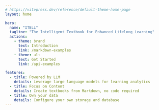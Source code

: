 ```yaml
---
# https://vitepress.dev/reference/default-theme-home-page
layout: home

hero:
  name: "ITELL"
  tagline: "The Intelligent Textbook for Enhanced Lifelong Learning"
  actions:
    - theme: brand
      text: Introduction
      link: /markdown-examples
    - theme: alt
      text: Get Started
      link: /api-examples

features:
  - title: Powered by LLM
    details: Leverage large language models for learning analytics
  - title: Focus on Content
    details: Create textbooks from Markdown, no code required
  - title: Own your data
    details: Configure your own storage and database
---
```



